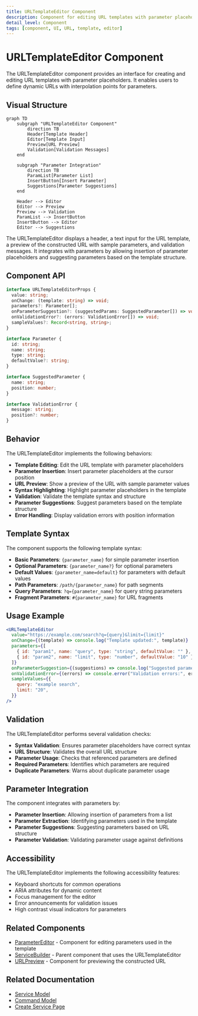 ```yaml
---
title: URLTemplateEditor Component
description: Component for editing URL templates with parameter placeholders
detail_level: Component
tags: [component, UI, URL, template, editor]
---
```


# URLTemplateEditor Component

The URLTemplateEditor component provides an interface for creating and editing URL templates with parameter placeholders. It enables users to define dynamic URLs with interpolation points for parameters.

## Visual Structure

```mermaid
graph TD
    subgraph "URLTemplateEditor Component"
        direction TB
        Header[Template Header]
        Editor[Template Input]
        Preview[URL Preview]
        Validation[Validation Messages]
    end

    subgraph "Parameter Integration"
        direction TB
        ParamList[Parameter List]
        InsertButton[Insert Parameter]
        Suggestions[Parameter Suggestions]
    end

    Header --> Editor
    Editor --> Preview
    Preview --> Validation
    ParamList --> InsertButton
    InsertButton --> Editor
    Editor --> Suggestions
```

The URLTemplateEditor displays a header, a text input for the URL template, a preview of the constructed URL with sample parameters, and validation messages. It integrates with parameters by allowing insertion of parameter placeholders and suggesting parameters based on the template structure.

## Component API

```typescript
interface URLTemplateEditorProps {
  value: string;
  onChange: (template: string) => void;
  parameters?: Parameter[];
  onParameterSuggestion?: (suggestedParams: SuggestedParameter[]) => void;
  onValidationError?: (errors: ValidationError[]) => void;
  sampleValues?: Record<string, string>;
}

interface Parameter {
  id: string;
  name: string;
  type: string;
  defaultValue?: string;
}

interface SuggestedParameter {
  name: string;
  position: number;
}

interface ValidationError {
  message: string;
  position?: number;
}
```

## Behavior

The URLTemplateEditor implements the following behaviors:

- **Template Editing**: Edit the URL template with parameter placeholders
- **Parameter Insertion**: Insert parameter placeholders at the cursor position
- **URL Preview**: Show a preview of the URL with sample parameter values
- **Syntax Highlighting**: Highlight parameter placeholders in the template
- **Validation**: Validate the template syntax and structure
- **Parameter Suggestions**: Suggest parameters based on the template structure
- **Error Handling**: Display validation errors with position information

## Template Syntax

The component supports the following template syntax:

- **Basic Parameters**: `{parameter_name}` for simple parameter insertion
- **Optional Parameters**: `{parameter_name?}` for optional parameters
- **Default Values**: `{parameter_name=default}` for parameters with default values
- **Path Parameters**: `/path/{parameter_name}` for path segments
- **Query Parameters**: `?q={parameter_name}` for query string parameters
- **Fragment Parameters**: `#{parameter_name}` for URL fragments

## Usage Example

```jsx
<URLTemplateEditor
  value="https://example.com/search?q={query}&limit={limit}"
  onChange={(template) => console.log("Template updated:", template)}
  parameters={[
    { id: "param1", name: "query", type: "string", defaultValue: "" },
    { id: "param2", name: "limit", type: "number", defaultValue: "10" },
  ]}
  onParameterSuggestion={(suggestions) => console.log("Suggested parameters:", suggestions)}
  onValidationError={(errors) => console.error("Validation errors:", errors)}
  sampleValues={{
    query: "example search",
    limit: "20",
  }}
/>
```

## Validation

The URLTemplateEditor performs several validation checks:

- **Syntax Validation**: Ensures parameter placeholders have correct syntax
- **URL Structure**: Validates the overall URL structure
- **Parameter Usage**: Checks that referenced parameters are defined
- **Required Parameters**: Identifies which parameters are required
- **Duplicate Parameters**: Warns about duplicate parameter usage

## Parameter Integration

The component integrates with parameters by:

- **Parameter Insertion**: Allowing insertion of parameters from a list
- **Parameter Extraction**: Identifying parameters used in the template
- **Parameter Suggestions**: Suggesting parameters based on URL structure
- **Parameter Validation**: Validating parameter usage against definitions

## Accessibility

The URLTemplateEditor implements the following accessibility features:

- Keyboard shortcuts for common operations
- ARIA attributes for dynamic content
- Focus management for the editor
- Error announcements for validation issues
- High contrast visual indicators for parameters

## Related Components

- [ParameterEditor](ParameterEditor.md) - Component for editing parameters used in the template
- [ServiceBuilder](ServiceBuilder.md) - Parent component that uses the URLTemplateEditor
- [URLPreview](URLPreview.md) - Component for previewing the constructed URL

## Related Documentation

- [Service Model](../models/service.md)
- [Command Model](../models/command.md)
- [Create Service Page](../pages/create-service.md)
